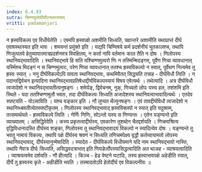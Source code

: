```yaml
---
index: 6.4.93
sutra: चिण्णमुलोर्दीर्घोऽन्यतरस्याम्
vritti: padamanjari
---
```


  न ह्रस्वविकल्प एव विधीयेतेति । एवमपि ह्रस्वपक्षे अशमीति सिध्यति, पक्षान्तरे अशामीति यथाप्राप्तं दीर्घ एवाषस्थास्यत इति भावः । शमयन्तं प्रयुंक्ते इति । यद्यपि चिण्विषये कर्म प्रदर्शनीयं भूतकालश्च, तथापि णिजुत्पतये हेतुव्यापारमात्रप्रदर्शनमत्र विवक्षितम्, न कर्ता नापि वर्तमानः काल तैति न दोषः ।  णिलोपस्य स्थानिवद्भावादिति । स्थानिवद्भावे हि सति यश्चिण्णमुल्परो णिः न तस्मिन्मिदङ्गम्, पूर्वेण णिचा व्यावधानात् यर्स्मिश्च मिदङ्गं न स चिण्णमुल्परः, परेण णिचा व्यावधानात् ततश्च ह्रस्वविकल्पो न स्यात्, पूर्वेथण नित्यमेव तु ह्रस्वः स्यात् । ननु दीर्घविकल्पेऽपि यावता स्थानिवद्भावः, कथमिवैतत् सिद्ध्यति तत्राह - दीर्घविधौ त्विति । न पदान्तद्विर्वचन इत्यादिना स्थानिवद्भावप्रतिषेधाद्दीर्घविकल्पस्यायं विषय एवेत्यर्थः । तथेत्यादि । अत्र दीर्घविधौ त्वजादेशो न स्थानिवद्भावतीत्यनुषङ्गः । शमेर्यङ्, द्विर्वचनम्, नुक्, णिच्यतो लोपः यस्य हल, तशंशमि इति स्थिते - यदा ततश्चिण्णमुलौ भवतः, तदा दीर्घविकल्पः सिध्यति अजादेशस्य स्थानिवत्वाभावादित्यर्थः ।  एतदेव स्पष्टयति - योऽसाविति । यश्च यङ्कार इति । णौ लुप्यत थैत्युनषङ्गः । एवं तावद्दीर्घविधौ त्वजादेशो न स्थानिव्ध्बवतीत्येतस्पष्टीकृतम् । णिलोपस्य स्थानिवद्भावाद् ह्रस्वविक्लपो न स्यात् इति यदुक्तम्, तत्समार्थयते - ह्रस्वविकल्पे त्विति । णेर्णिः णिणिः, सोऽन्तो यस्य स णिण्यन्तः । एतेन यड्ण्यन्ते इति व्याख्यातम् ।  असिद्धिरेवेति । कस्य प्रकृतत्वाद्दीर्घस्य, एवकारेण तुशब्देन चैतद्दर्शयति । णिचमाश्रित्य वृद्धिविधानादस्ति दीर्घस्य शङ्का, णिलोपस्य तु स्थानिवद्भावादयं विकल्पो न स्यादित्येव दोषः । यङ्ण्यन्ते तु भवतु नामायं विकल्पः, तथापि पक्षे दीर्घस्य श्रवणं न सिध्यति तणिचमपेक्ष्य वृद्धौ कर्तव्यायामतो लोपस्य स्थानिवद्भावाद्, दीर्घस्यानुन्मेषादिति ।  स्यादेत - दीर्घविकल्पे विधीयमाने यदि नाम स्थानिवद्भावो नास्ति, तथापि नैवात्र दीर्घः सिध्यति, असिद्धवदत्राभात् इति णियङेर्लोपस्यासिद्धत्वादिति अत थाअह - व्याश्रयत्वादिति । व्याश्रयत्वमेव दर्शयति - णौ हीत्यादि । किञ्च - हेड वेष्टने घटादिः, तस्य ह्रस्वाभावपक्षे अहेडीति स्यात्, दीर्घे तु ह्रस्वस्य कृते - अहीडीति भवति । तस्मादतोऽपि हेतोर्दीर्घ एव विकल्पनीयः ॥